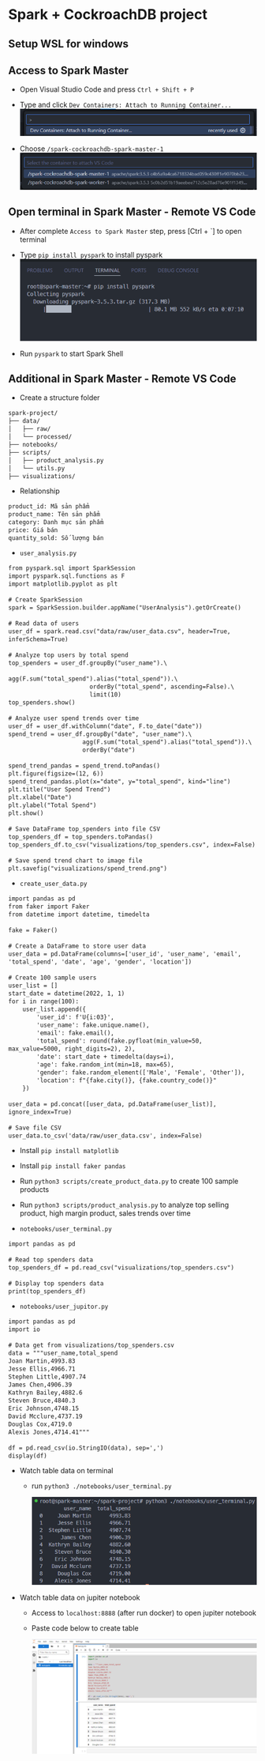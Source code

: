 # Spark + CockroachDB project

## Setup WSL for windows

## Access to Spark Master

- Open Visual Studio Code and press `Ctrl + Shift + P`
- Type and click `Dev Containers: Attach to Running Container...`
  ![alt text](image-1.png)

- Choose `/spark-cockroachdb-spark-master-1`
  ![alt text](image-2.png)

## Open terminal in Spark Master - Remote VS Code

- After complete `Access to Spark Master` step, press [Ctrl + `] to open terminal

- Type `pip install pyspark` to install pyspark
  ![alt text](image-3.png)

- Run `pyspark` to start Spark Shell

## Additional in Spark Master - Remote VS Code

- Create a structure folder

```
spark-project/
├── data/
│   ├── raw/
│   └── processed/
├── notebooks/
├── scripts/
│   ├── product_analysis.py
│   └── utils.py
├── visualizations/

```

- Relationship

```
product_id: Mã sản phẩm
product_name: Tên sản phẩm
category: Danh mục sản phẩm
price: Giá bán
quantity_sold: Số lượng bán
```

- `user_analysis.py`

```
from pyspark.sql import SparkSession
import pyspark.sql.functions as F
import matplotlib.pyplot as plt

# Create SparkSession
spark = SparkSession.builder.appName("UserAnalysis").getOrCreate()

# Read data of users
user_df = spark.read.csv("data/raw/user_data.csv", header=True, inferSchema=True)

# Analyze top users by total spend
top_spenders = user_df.groupBy("user_name").\
                       agg(F.sum("total_spend").alias("total_spend")).\
                       orderBy("total_spend", ascending=False).\
                       limit(10)
top_spenders.show()

# Analyze user spend trends over time
user_df = user_df.withColumn("date", F.to_date("date"))
spend_trend = user_df.groupBy("date", "user_name").\
                     agg(F.sum("total_spend").alias("total_spend")).\
                     orderBy("date")

spend_trend_pandas = spend_trend.toPandas()
plt.figure(figsize=(12, 6))
spend_trend_pandas.plot(x="date", y="total_spend", kind="line")
plt.title("User Spend Trend")
plt.xlabel("Date")
plt.ylabel("Total Spend")
plt.show()

# Save DataFrame top_spenders into file CSV
top_spenders_df = top_spenders.toPandas()
top_spenders_df.to_csv("visualizations/top_spenders.csv", index=False)

# Save spend trend chart to image file
plt.savefig("visualizations/spend_trend.png")
```

- `create_user_data.py`

```
import pandas as pd
from faker import Faker
from datetime import datetime, timedelta

fake = Faker()

# Create a DataFrame to store user data
user_data = pd.DataFrame(columns=['user_id', 'user_name', 'email', 'total_spend', 'date', 'age', 'gender', 'location'])

# Create 100 sample users
user_list = []
start_date = datetime(2022, 1, 1)
for i in range(100):
    user_list.append({
        'user_id': f'U{i:03}',
        'user_name': fake.unique.name(),
        'email': fake.email(),
        'total_spend': round(fake.pyfloat(min_value=50, max_value=5000, right_digits=2), 2),
        'date': start_date + timedelta(days=i),
        'age': fake.random_int(min=18, max=65),
        'gender': fake.random_element(['Male', 'Female', 'Other']),
        'location': f"{fake.city()}, {fake.country_code()}"
    })

user_data = pd.concat([user_data, pd.DataFrame(user_list)], ignore_index=True)

# Save file CSV
user_data.to_csv('data/raw/user_data.csv', index=False)
```

- Install `pip install matplotlib`

- Install `pip install faker pandas`

- Run `python3 scripts/create_product_data.py` to create 100 sample products

- Run `python3 scripts/product_analysis.py` to analyze top selling product, high margin product, sales trends over time

- `notebooks/user_terminal.py`

```
import pandas as pd

# Read top spenders data
top_spenders_df = pd.read_csv("visualizations/top_spenders.csv")

# Display top spenders data
print(top_spenders_df)
```

- `notebooks/user_jupitor.py`

```
import pandas as pd
import io

# Data get from visualizations/top_spenders.csv
data = """user_name,total_spend
Joan Martin,4993.83
Jesse Ellis,4966.71
Stephen Little,4907.74
James Chen,4906.39
Kathryn Bailey,4882.6
Steven Bruce,4840.3
Eric Johnson,4748.15
David Mcclure,4737.19
Douglas Cox,4719.0
Alexis Jones,4714.41"""

df = pd.read_csv(io.StringIO(data), sep=',')
display(df)
```

- Watch table data on terminal

  - run `python3 ./notebooks/user_terminal.py`

    ![alt text](image-4.png)

- Watch table data on jupiter notebook

  - Access to `localhost:8888` (after run docker) to open jupiter notebook
  - Paste code below to create table

    ![alt text](image-5.png)
